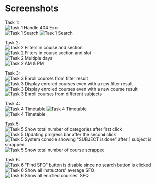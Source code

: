 # Screenshots

Task 1:  
![Task 1 Handle 404 Error](/Activity2/Screenshots/Task1-1.png)  
![Task 1 Search](/Activity2/Screenshots/Task1-2.png)
![Task 1 Search](/Activity2/Screenshots/Task1-3.png)       
    
Task 2:  
![Task 2 Filters in course and section](/Activity2/Screenshots/Task2-1.png)  
![Task 2 Filters in course section and slot](/Activity2/Screenshots/Task2-2.png)  
![Task 2 Multiple days](/Activity2/Screenshots/Task2-3.png)  
![Task 2 AM & PM](/Activity2/Screenshots/Task2-4.png)  
  
Task 3:  
![Task 3 Enroll courses from filter result](/Activity2/Screenshots/Task3-1.png)  
![Task 3 Display enrolled courses even with a new filter result](/Activity2/Screenshots/Task3-2.png)  
![Task 3 Display enrolled courses even with a new course result](/Activity2/Screenshots/Task3-3.png)  
![Task 3 Enroll courses from different subjects](/Activity2/Screenshots/Task3-4.png)  
  
Task 4:  
![Task 4 Timetable](/Activity2/Screenshots/Task4-1.png)
![Task 4 Timetable](/Activity2/Screenshots/Task4-2.png)  
![Task 4 Timetable](/Activity2/Screenshots/Task4-3.png)    
  
Task 5:  
![Task 5 Show total number of categories after first click](/Activity2/Screenshots/Task5-2.png)  
![Task 5 Updating progress bar after the second click](/Activity2/Screenshots/Task5-3.png) 
![Task 5 System console showing "SUBJECT is done" after 1 subject is scrapped](/Activity2/Screenshots/Task5-1.png)  
![Task 5 Show total number of course scrapped](/Activity2/Screenshots/Task5-4.png)


Task 6:  
![Task 6 "Find SFQ" button is disable since no search button is clicked](/Activity2/Screenshots/Task6-1.png)  
![Task 6 Show all instructors' average SFQ](/Activity2/Screenshots/Task6-2.png)  
![Task 6 Show all enrolled courses' SFQ](/Activity2/Screenshots/Task6-3.png)  
